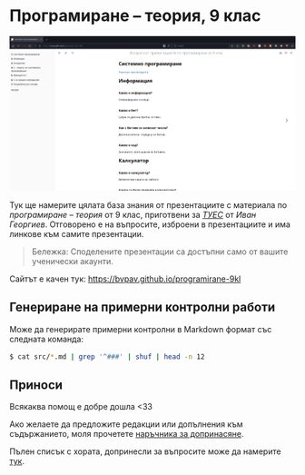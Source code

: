 # Програмиране – теория, 9 клас

![Снимка на сайта](./screenshot.png)

Тук ще намерите цялата база знания от презентациите с материала по _програмиране – теория_ от 9 клас, приготвени за _[ТУЕС](https://tues.bg)_ от _Иван Георгиев_. Отговорено е на въпросите, изброени в презентациите и има линкове към самите презентации.

> Бележка: Споделените презентации са достъпни само от вашите ученически акаунти.

Сайтът е качен тук:
<https://bvpav.github.io/programirane-9kl>

## Генериране на примерни контролни работи

Може да генерирате примерни контролни в Markdown формат със следната команда:

```sh
$ cat src/*.md | grep '^###' | shuf | head -n 12
```

## Приноси

Всякаква помощ е добре дошла <33

Ако желаете да предложите редакции или допълнения към съдържанието, моля прочетете [наръчника за допринасяне](./CONTRIBUTING.md).

Пълен списък с хората, допринесли за въпросите може да намерите [тук](https://bvpav.github.io/programirane-9kl/avtori.html).
